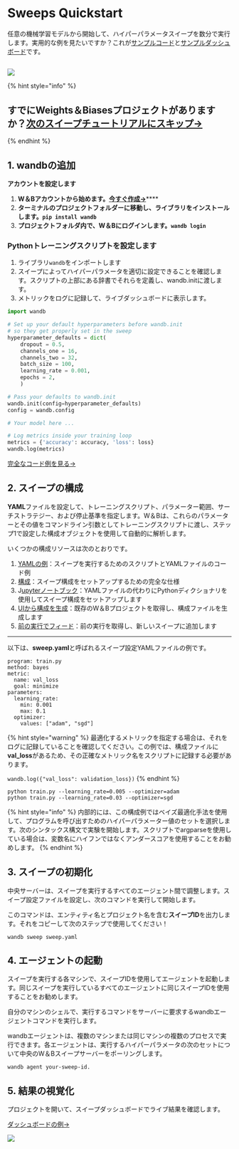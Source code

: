 # Sweeps Quickstart

任意の機械学習モデルから開始して、ハイパーパラメータスイープを数分で実行します。実用的な例を見たいですか？これが[サンプルコード](https://github.com/wandb/examples/tree/master/examples/pytorch/pytorch-cnn-fashion)と[サンプルダッシュボード](https://app.wandb.ai/carey/pytorch-cnn-fashion/sweeps/v8dil26q)です。

##  

![](../.gitbook/assets/image%20%2850%29.png)

{% hint style="info" %}
## すでにWeights＆Biasesプロジェクトがありますか？[次のスイープチュートリアルにスキップ→](https://app.gitbook.com/@weights-and-biases/s/docs/~/drafts/-MN_4xmW6jcYndpU_n9G/v/japanese/sweeps/existing-project)
{% endhint %}

## 1. wandbの追加

**アカウントを設定します**

1. **W＆Bアカウントから始めます。**[**今すぐ作成→**](https://wandb.ai/)\*\*\*\*
2. **ターミナルのプロジェクトフォルダーに移動し、ライブラリをインストールします。`pip install wandb`**
3. **プロジェクトフォルダ内で、W＆Bにログインします。`wandb login`**

### **Pythonトレーニングスクリプトを設定します**

1. ライブラリ`wandb`をインポートします
2. スイープによってハイパーパラメータを適切に設定できることを確認します。スクリプトの上部にある辞書でそれらを定義し、wandb.initに渡します。 
3. メトリックをログに記録して、ライブダッシュボードに表示します。

```python
import wandb

# Set up your default hyperparameters before wandb.init
# so they get properly set in the sweep
hyperparameter_defaults = dict(
    dropout = 0.5,
    channels_one = 16,
    channels_two = 32,
    batch_size = 100,
    learning_rate = 0.001,
    epochs = 2,
    )

# Pass your defaults to wandb.init
wandb.init(config=hyperparameter_defaults)
config = wandb.config

# Your model here ...

# Log metrics inside your training loop
metrics = {'accuracy': accuracy, 'loss': loss}
wandb.log(metrics)
```

 [完全なコード例を見る→](https://github.com/wandb/examples/tree/master/examples/pytorch/pytorch-cnn-fashion)

## 2. スイープの構成

**YAML**ファイルを設定して、トレーニングスクリプト、パラメーター範囲、サーチストラテジー、および停止基準を指定します。W＆Bは、これらのパラメーターとその値をコマンドライン引数としてトレーニングスクリプトに渡し、ステップ1で設定した構成オブジェクトを使用して自動的に解析します。

いくつかの構成リソースは次のとおりです。

1.  [YAMLの例](https://github.com/wandb/examples/blob/master/examples/pytorch/pytorch-cnn-fashion/sweep-grid-hyperband.yaml)：スイープを実行するためのスクリプトとYAMLファイルのコード例
2.  [構成](https://app.gitbook.com/@weights-and-biases/s/docs/~/drafts/-MN_4xmW6jcYndpU_n9G/v/japanese/sweeps/configuration)：スイープ構成をセットアップするための完全な仕様
3. J[upyterノートブック](https://app.gitbook.com/@weights-and-biases/s/docs/~/drafts/-MN_4xmW6jcYndpU_n9G/v/japanese/sweeps/python-api)：YAMLファイルの代わりにPythonディクショナリを使用してスイープ構成をセットアップします
4.  [UIから構成を生成](https://app.gitbook.com/@weights-and-biases/s/docs/~/drafts/-MN_4xmW6jcYndpU_n9G/v/japanese/sweeps/existing-project)：既存のW＆Bプロジェクトを取得し、構成ファイルを生成します
5.  [前の実行でフィード](https://docs.wandb.com/sweeps/overview/add-to-existing#seed-a-new-sweep-with-existing-runs)：前の実行を取得し、新しいスイープに追加します

  
   ****

以下は、**sweep.yaml**と呼ばれるスイープ設定YAMLファイルの例です。

```text
program: train.py
method: bayes
metric:
  name: val_loss
  goal: minimize
parameters:
  learning_rate:
    min: 0.001
    max: 0.1
  optimizer:
    values: ["adam", "sgd"]
```

{% hint style="warning" %}
最適化するメトリックを指定する場合は、それをログに記録していることを確認してください。この例では、構成ファイルに**val\_loss**があるため、その正確なメトリック名をスクリプトに記録する必要があります。

`wandb.log({"val_loss": validation_loss})`
{% endhint %}

```text
python train.py --learning_rate=0.005 --optimizer=adam
python train.py --learning_rate=0.03 --optimizer=sgd
```

{% hint style="info" %}
内部的には、この構成例ではベイズ最適化手法を使用して、プログラムを呼び出すためのハイパーパラメーター値のセットを選択します。次のシンタックス構文で実験を開始します。スクリプトでargparseを使用している場合は、変数名にハイフンではなくアンダースコアを使用することをお勧めします。
{% endhint %}

## 3.  スイープの初期化

中央サーバーは、スイープを実行するすべてのエージェント間で調整します。スイープ設定ファイルを設定し、次のコマンドを実行して開始します。

このコマンドは、エンティティ名とプロジェクト名を含む**スイープID**を出力します。それをコピーして次のステップで使用してください！

```text
wandb sweep sweep.yaml
```

## 4. エージェントの起動 

スイープを実行する各マシンで、スイープIDを使用してエージェントを起動します。同じスイープを実行しているすべてのエージェントに同じスイープIDを使用することをお勧めします。

自分のマシンのシェルで、実行するコマンドをサーバーに要求するwandbエージェントコマンドを実行します。

wandbエージェントは、複数のマシンまたは同じマシンの複数のプロセスで実行できます。各エージェントは、実行するハイパーパラメータの次のセットについて中央のW＆Bスイープサーバーをポーリングします。 

```text
wandb agent your-sweep-id.
```

## 5. 結果の視覚化

 プロジェクトを開いて、スイープダッシュボードでライブ結果を確認します。

 [ダッシュボードの例→](https://wandb.ai/carey/pytorch-cnn-fashion)

![](../.gitbook/assets/image%20%2880%29.png)

